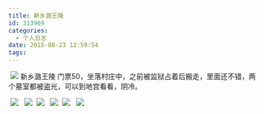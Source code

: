 ```yaml
---
title: 新乡潞王陵
id: 313969
categories:
  - 个人日志
date: 2015-08-23 12:59:54
tags:
---
```


&nbsp;[![](http://www.love4026.org/wp-content/uploads/2015/08/IMG_5650.jpg)](http://www.love4026.org/wp-content/uploads/2015/08/IMG_5650.jpg)&nbsp;新乡潞王陵
门票50，坐落村庄中，之前被监狱占着后搬走，里面还不错，两个墓室都被盗光，可以到地宫看看，阴冷。

&nbsp;[![](http://www.love4026.org/wp-content/uploads/2015/08/IMG_5850.jpg)](http://www.love4026.org/wp-content/uploads/2015/08/IMG_5850.jpg)&nbsp;&nbsp;
[![](http://www.love4026.org/wp-content/uploads/2015/08/IMG_5844.jpg)](http://www.love4026.org/wp-content/uploads/2015/08/IMG_5844.jpg)&nbsp;&nbsp;[![](http://www.love4026.org/wp-content/uploads/2015/08/IMG_5839.jpg)](http://www.love4026.org/wp-content/uploads/2015/08/IMG_5839.jpg)&nbsp;&nbsp;
[![](http://www.love4026.org/wp-content/uploads/2015/08/IMG_5792.jpg)](http://www.love4026.org/wp-content/uploads/2015/08/IMG_5792.jpg)&nbsp;&nbsp;[![](http://www.love4026.org/wp-content/uploads/2015/08/IMG_5740.jpg)](http://www.love4026.org/wp-content/uploads/2015/08/IMG_5740.jpg)&nbsp;&nbsp;
[![](http://www.love4026.org/wp-content/uploads/2015/08/IMG_5858.jpg)](http://www.love4026.org/wp-content/uploads/2015/08/IMG_5858.jpg)&nbsp;